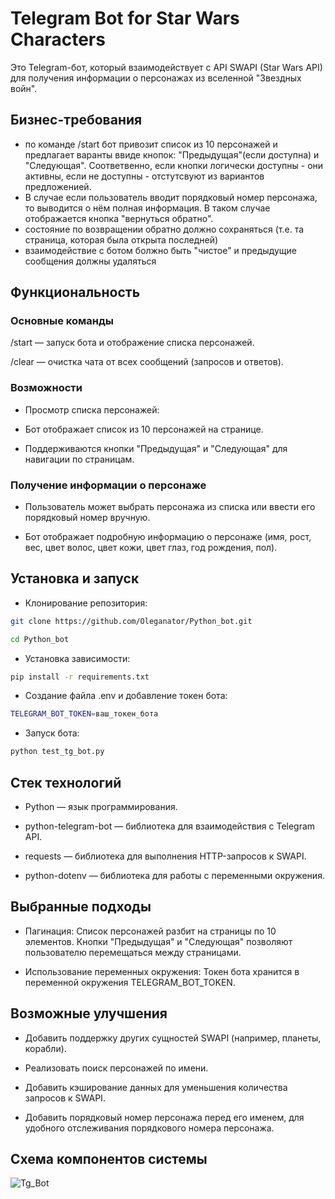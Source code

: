 # Telegram Bot for Star Wars Characters

Это Telegram-бот, который взаимодействует с API SWAPI (Star Wars API) для получения информации о персонажах из вселенной "Звездных войн".

## Бизнес-требования
- по команде /start бот привозит список из 10 персонажей и предлагает варанты ввиде кнопок:
"Предыдущая"(если доступна) и "Следующая".
Соответвенно, если кнопки логически доступны - они активны, если не доступны - отстутсвуют из вариантов предложенией.
- В случае если пользователь вводит порядковый номер персонажа, то выводится о нём полная информация. В таком случае отображается кнопка "вернуться обратно".
- состояние по возвращении обратно должно сохраняться (т.е. та страница, которая была открыта последней)
- взаимодействие с ботом болжно быть "чистое" и предыдущие сообщения должны удаляться

## Функциональность

### Основные команды

/start — запуск бота и отображение списка персонажей.

/clear — очистка чата от всех сообщений (запросов и ответов).

### Возможности

- Просмотр списка персонажей:

- Бот отображает список из 10 персонажей на странице.

- Поддерживаются кнопки "Предыдущая" и "Следующая" для навигации по страницам.

### Получение информации о персонаже

- Пользователь может выбрать персонажа из списка или ввести его порядковый номер вручную.

- Бот отображает подробную информацию о персонаже (имя, рост, вес, цвет волос, цвет кожи, цвет глаз, год рождения, пол).

## Установка и запуск

- Клонирование репозитория:

```bash
git clone https://github.com/Oleganator/Python_bot.git
```

```bash
cd Python_bot
```

- Установка зависимости:

```bash
pip install -r requirements.txt
```

- Создание файла .env и добавление токен бота:

```bash
TELEGRAM_BOT_TOKEN=ваш_токен_бота
```

- Запуск бота:

```bash
python test_tg_bot.py
```

## Стек технологий

- Python — язык программирования.
  
- python-telegram-bot — библиотека для взаимодействия с Telegram API.
  
- requests — библиотека для выполнения HTTP-запросов к SWAPI.

- python-dotenv — библиотека для работы с переменными окружения.

## Выбранные подходы

- Пагинация: Список персонажей разбит на страницы по 10 элементов. Кнопки "Предыдущая" и "Следующая" позволяют пользователю перемещаться между страницами.

- Использование переменных окружения: Токен бота хранится в переменной окружения TELEGRAM_BOT_TOKEN.

## Возможные улучшения

- Добавить поддержку других сущностей SWAPI (например, планеты, корабли).
  
- Реализовать поиск персонажей по имени.
  
- Добавить кэширование данных для уменьшения количества запросов к SWAPI.

- Добавить порядковый номер персонажа перед его именем, для удобного отслеживания порядкового номера персонажа.

## Схема компонентов системы

![Tg_Bot](https://github.com/user-attachments/assets/4be79473-e6da-436d-adfa-827d50ffe33e)



